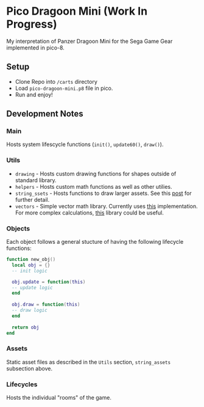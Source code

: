 # Pico Dragoon Mini (Work In Progress)

My interpretation of Panzer Dragoon Mini for the Sega Game Gear implemented in pico-8.

## Setup
* Clone Repo into `/carts` directory
* Load `pico-dragoon-mini.p8` file in pico.
* Run and enjoy!

## Development Notes

### Main

Hosts system lifescycle functions (`init()`, `update60()`, `draw()`).

### Utils

* `drawing` - Hosts custom drawing functions for shapes outside of standard library.
* `helpers` - Hosts custom math functions as well as other utilies.
* `string_ssets` - Hosts functions to draw larger assets. See this [post](https://www.lexaloffle.com/bbs/?tid=38884) for further detail.
* `vectors` - Simple vector math library. Currently uses [this](https://github.com/clowerweb/Lib-Pico8/blob/master/vectors.lua) implementation. For more complex calculations, [this]() library could be useful.

### Objects

Each object follows a general stucture of having the following lifecycle functions:

```lua
function new_obj()
  local obj = {}
  -- init logic

  obj.update = function(this)
  -- update logic
  end
  
  obj.draw = function(this)
  -- draw logic
  end
  
  return obj
end
```

### Assets

Static asset files as described in the `Utils` section, `string_assets` subsection above.

### Lifecycles

Hosts the individual "rooms" of the game.

